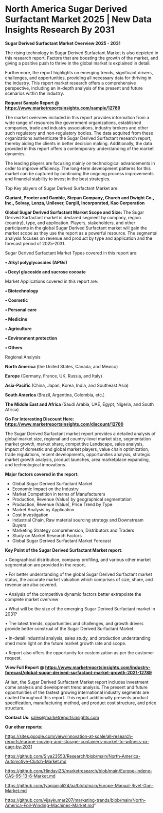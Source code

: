  # North America Sugar Derived Surfactant Market 2025 | New Data Insights Research By 2031

<Strong> Sugar Derived Surfactant Market Overview 2025 - 2031</strong>

The rising technology in Sugar Derived Surfactant Market is also depicted in this research report. Factors that are boosting the growth of the market, and giving a positive push to thrive in the global market is explained in detail.

Furthermore, the report highlights on emerging trends, significant drivers, challenges, and opportunities, providing all necessary data for thriving in the industry. This report market research offers a comprehensive perspective, including an in-depth analysis of the present and future scenarios within the industry.

<strong>Request Sample Report @ <a href=https://www.marketreportsinsights.com/sample/12789>https://www.marketreportsinsights.com/sample/12789</a></strong>

The market overview included in this report provides information from a wide range of resources like government organizations, established companies, trade and industry associations, industry brokers and other such regulatory and non-regulatory bodies. The data acquired from these organizations authenticate the Sugar Derived Surfactant research report, thereby aiding the clients in better decision making. Additionally, the data provided in this report offers a contemporary understanding of the market dynamics.

The leading players are focusing mainly on technological advancements in order to improve efficiency. The long-term development patterns for this market can be captured by continuing the ongoing process improvements and financial stability to invest in the best strategies.

Top Key players of Sugar Derived Surfactant Market are:

<strong>Clariant, Procter and Gamble, Stepan Company, Church and Dwight Co., Inc., Solvay, Lonza, Unilever, Cargill, Incorporated, Kao Corporation</strong>

<strong><b>Global Sugar Derived Surfactant Market Scope and Size:</b></strong>
The Sugar Derived Surfactant market is declared segment by company, region (country), type, and application. Players, stakeholders, and other participants in the global Sugar Derived Surfactant market will gain the market scope as they use the report as a powerful resource. The segmental analysis focuses on revenue and product by type and application and the forecast period of 2025-2031.

Sugar Derived Surfactant Market Types covered in this report are:

<strong>• Alkyl polyglycosides (APGs)

• Decyl glucoside and sucrose cocoate</strong>

Market Applications covered in this report are:

<strong>• Biotechnology

• Cosmetic

• Personal care

• Medicine

• Agriculture

• Environment protection

• Others</strong> 

Regional Analysis

<strong>North America</strong> (the United States, Canada, and Mexico)

<strong>Europe</strong> (Germany, France, UK, Russia, and Italy)

<strong>Asia-Pacific</strong> (China, Japan, Korea, India, and Southeast Asia)

<strong>South America</strong> (Brazil, Argentina, Colombia, etc.)

<strong>The Middle East and Africa</strong> (Saudi Arabia, UAE, Egypt, Nigeria, and South Africa)

<strong>Go For Interesting Discount Here: <a href=https://www.marketreportsinsights.com/discount/12789>https://www.marketreportsinsights.com/discount/12789</a></strong>

The Sugar Derived Surfactant market report provides a detailed analysis of global market size, regional and country-level market size, segmentation market growth, market share, competitive Landscape, sales analysis, impact of domestic and global market players, value chain optimization, trade regulations, recent developments, opportunities analysis, strategic market growth analysis, product launches, area marketplace expanding, and technological innovations.

<strong><b>Major factors covered in the report:</b></strong>
<ul>
  <li>Global Sugar Derived Surfactant Market </li>
  <li>Economic Impact on the Industry</li>
  <li>Market Competition in terms of Manufacturers</li>
  <li>Production, Revenue (Value) by geographical segmentation</li>
  <li>Production, Revenue (Value), Price Trend by Type</li>
  <li>Market Analysis by Application</li>
  <li>Cost Investigation</li>
  <li>Industrial Chain, Raw material sourcing strategy and Downstream Buyers</li>
  <li>Marketing Strategy comprehension, Distributors and Traders</li>
  <li>Study on Market Research Factors</li>
  <li>Global Sugar Derived Surfactant Market Forecast</li>
</ul>

<strong><b>Key Point of the Sugar Derived Surfactant Market report:</b></strong>

• Geographical distribution, company profiling, and various other market segmentation are provided in the report.

• For better understanding of the global Sugar Derived Surfactant market status, the accurate market valuation which comprises of size, share, and revenue are also covered.

• Analysis of the competitive dynamic factors better extrapolate the complete market overview

• What will be the size of the emerging Sugar Derived Surfactant market in 2031?

• The latest trends, opportunities and challenges, and growth drivers provide better construal of the Sugar Derived Surfactant Market.

• In-detail industrial analysis, sales study, and production understanding shed more light on the future market growth rate and scope.

• Report also offers the opportunity for customization as per the customer request.

<strong><b>View Full Report @ <a href=https://www.marketreportsinsights.com/industry-forecast/global-sugar-derived-surfactant-market-growth-2021-12789>https://www.marketreportsinsights.com/industry-forecast/global-sugar-derived-surfactant-market-growth-2021-12789</a></b></strong>


At last, the Sugar Derived Surfactant Market report includes investment come analysis and development trend analysis. The present and future opportunities of the fastest growing international industry segments are coated throughout this report. This report additionally presents product specification, manufacturing method, and product cost structure, and price structure.

<strong>Contact Us:</strong>
sales@marketreportsinsights.com

<strong>Our other reports:</strong>

<a href=https://sites.google.com/view/innovation-at-scale/all-research-reports/europe-moving-and-storage-containers-market-to-witness-xx-cagr-by-2031>https://sites.google.com/view/innovation-at-scale/all-research-reports/europe-moving-and-storage-containers-market-to-witness-xx-cagr-by-2031</a>

<a href=https://github.com/Siya23553/Research/blob/main/North-America-Automotive-Clutch-Market.md>https://github.com/Siya23553/Research/blob/main/North-America-Automotive-Clutch-Market.md</a>

<a href=https://github.com/Hindavi23/marketresearch/blob/main/Europe-Indene-CAS-95-13-6-Market.md>https://github.com/Hindavi23/marketresearch/blob/main/Europe-Indene-CAS-95-13-6-Market.md</a>

<a href=https://github.com/tyagianjali24/aa/blob/main/Europe-Manual-Rivet-Gun-Market.md>https://github.com/tyagianjali24/aa/blob/main/Europe-Manual-Rivet-Gun-Market.md</a>

<a href=https://github.com/vijaykumar207/marketing-trands/blob/main/North-America-Foil-Winding-Machines-Market.md>https://github.com/vijaykumar207/marketing-trands/blob/main/North-America-Foil-Winding-Machines-Market.md</a>"
